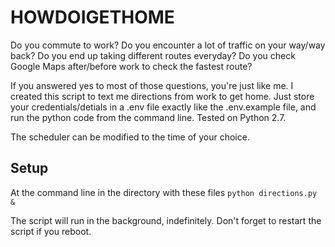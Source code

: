 # HOWDOIGETHOME
Do you commute to work? Do you encounter a lot of traffic on your way/way back? Do you end up taking different routes everyday? Do you check Google Maps after/before work to check the fastest route?

If you answered yes to most of those questions, you're just like me. I created this script to text me directions from work to get home. Just store your credentials/detials in a .env file exactly like the .env.example file, and run the python code from the command line. Tested on Python 2.7.

The scheduler can be modified to the time of your choice. 

## Setup
At the command line in the directory with these files
`python directions.py &`

The script will run in the background, indefinitely. Don't forget to restart the script if you reboot.
